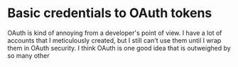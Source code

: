 # Basic credentials to OAuth tokens

OAuth is kind of annoying from a developer's point of view. I have a lot of
accounts that I meticulously created, but I still can't use them until I wrap
them in OAuth security. I think OAuth is one good idea that is outweighed by so many other 